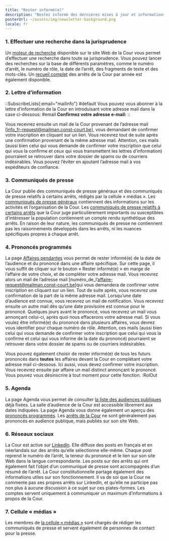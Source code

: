 ```yaml
---
title: "Rester informé(e)"
description: "Restez informé des dernières mises à jour et informations de la Cour."
posterUrl: ~/assets/img/newsletter-background.png
locale: fr
---
```


### 1\. Effectuer une recherche dans la jurisprudence
Un [moteur de recherche](/fr/search/judgment) disponible sur le site Web de la Cour vous permet d’effectuer une recherche dans toute sa jurisprudence. Vous pouvez lancer des recherches sur la base de différents paramètres, comme le numéro d’arrêt, le numéro de rôle, la date de l’arrêt, des fragments de texte et des mots-clés. Un [recueil complet](/fr/judgments) des arrêts de la Cour par année est également disponible. 

### 2\. Lettre d’information
::SubscribeLists{:email="mailinfo"}
#default
Vous pouvez vous abonner à la lettre d’information de la Cour en introduisant votre adresse mail dans la case ci-dessous:
#email
**Confirmez votre adresse e-mail:**
::

Vous recevrez ensuite un mail de la Cour provenant de l’adresse mail [info_fr-request@mailman.const-court.be], vous demandant de confirmer votre inscription en cliquant sur un lien. Vous recevrez tout de suite après une confirmation provenant de la même adresse mail. Attention, ces mails (aussi bien celui qui vous demande de confirmer votre inscription que celui qui vous la confirme et ceux qui vous transmettent les lettres d’information) pourraient se retrouver dans votre dossier de spams ou de courriers indésirables. Vous pouvez l’éviter en ajoutant l’adresse mail à vos expéditeurs de confiance.

### 3\.  Communiqués de presse
La Cour publie des communiqués de presse généraux et des communiqués de presse relatifs à certains arrêts, rédigés par la cellule « médias ». Les [communiqués de presse généraux](/fr/media/general-press-releases) contiennent des informations sur les activités et l’organisation de la Cour. Les [communiqués de presse relatifs à certains arrêts](/fr/media/press-releases-concerning-the-judgments?with-archive=true) que la Cour juge particulièrement importants ou susceptibles d’intéresser la population contiennent un compte rendu synthétique des arrêts. En raison de leur nature, les communiqués de presse ne contiennent pas les raisonnements développés dans les arrêts, ni les nuances spécifiques propres à chaque arrêt.

### 4\. Prononcés programmés 
La page [Affaires pendantes](/fr/judgments/pending-cases) vous permet de rester informé(e) de la date de l’audience et du prononcé dans une affaire spécifique. Sur cette page, il vous suffit de cliquer sur le bouton « Rester informé(e) » en marge de l’affaire de votre choix, et de compléter votre adresse mail. Vous recevrez alors un mail de l’adresse mail [numéro_de_l’affaire-request@mailman.const-court.be]qui vous demandera de confirmer votre inscription en cliquant sur un lien. Tout de suite après, vous recevrez une confirmation de la part de la même adresse mail. Lorsqu’une date d’audience est connue, vous recevrez un mail de notification. Vous recevrez ensuite un autre mail dès qu’une date provisoire est connue pour le prononcé. Quelques jours avant le prononcé, vous recevrez un mail vous annonçant celui-ci, après quoi nous effacerons votre adresse mail. Si vous voulez être informé(e) du prononcé dans plusieurs affaires, vous devrez vous identifier pour chaque numéro de rôle. Attention, ces mails (aussi bien celui qui vous demande de confirmer votre inscription que celui qui vous la confirme et celui qui vous informe de la date du prononcé) pourraient se retrouver dans votre dossier de spams ou de courriers indésirables.

Vous pouvez également choisir de rester informé(e) de tous les futurs prononcés dans **toutes** les affaires devant la Cour en complétant votre adresse mail ci-dessous. Ici aussi, vous devez confirmer votre inscription. Vous recevrez ensuite par affaire un mail distinct annonçant le prononcé. Vous pouvez vous désinscrire à tout moment pour cette fonction.
:RolOut

### 5\. Agenda
La page Agenda vous permet de consulter [la liste des audiences publiques](/fr/agenda#Audience%20publique) déjà fixées. La salle d’audience de la Cour est accessible librement aux dates indiquées. La page Agenda vous donne également un aperçu des [prononcés programmés](/fr/agenda#Jurisprudence). Les [arrêts de la Cour](/fr/judgments) ne sont généralement pas prononcés en audience publique, mais publiés sur son site Web. 

### 6\. Réseaux sociaux
La Cour est active sur <a href="https://be.linkedin.com/company/constitutional-court-of-belgium" aria-label="Cliquez pour aller à la page LinkedIn de la Cour Constitutionnelle" target="blank">LinkedIn</a>. Elle diffuse des posts en français et en néerlandais sur des arrêts qu’elle sélectionne elle-même. Chaque post reprend le numéro de l’arrêt, la teneur du prononcé et le lien sur son site Web dans la langue correspondante. Les posts sur des arrêts qui ont également fait l’objet d’un communiqué de presse sont accompagnés d’un résumé de l’arrêt. La Cour constitutionnelle partage également des informations utiles sur son fonctionnement. Il va de soi que la Cour ne commente pas ses propres arrêts sur LinkedIn, et qu’elle ne participe pas non plus à aucune discussion à ce sujet sur ces plates-formes. Les comptes servent uniquement à communiquer un maximum d’informations à propos de la Cour.
 
### 7\. Cellule « médias »
Les membres de [la cellule « médias »](/fr/media) sont chargés de rédiger les communiqués de presse et servent également de personnes de contact pour la presse.
